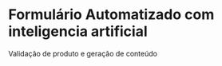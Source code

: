 # Formulário Automatizado com inteligencia artificial

Validação de produto e geração de conteúdo







